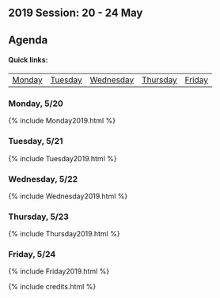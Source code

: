 ## 2019 Session: 20 - 24 May 

## Agenda
#### Quick links:

<table id="weekMenu">
<tr>
<td><a href="#mon">Monday</a></td>
<td><a href="#tue">Tuesday</a></td>
<td><a href="#wed">Wednesday</a></td>
<td><a href="#thur">Thursday</a></td>
<td><a href="#fri">Friday</a></td>
</tr>
</table>

<h3 id="mon">Monday, 5/20</h3>
{% include Monday2019.html %}

<h3 id="tue">Tuesday, 5/21</h3>
{% include Tuesday2019.html %}

<h3 id="wed">Wednesday, 5/22</h3>
{% include Wednesday2019.html %}

<h3 id="thur">Thursday, 5/23</h3>
{% include Thursday2019.html %}

<h3 id="fri">Friday, 5/24</h3>
{% include Friday2019.html %}


{% include credits.html %}
